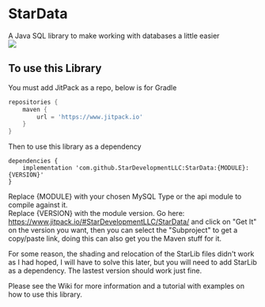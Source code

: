 # StarData
A Java SQL library to make working with databases a little easier  
[![](https://www.jitpack.io/v/StarDevelopmentLLC/StarData.svg)](https://www.jitpack.io/#StarDevelopmentLLC/StarData)  
## To use this Library
You must add JitPack as a repo, below is for Gradle  
```groovy
repositories {
    maven {
        url = 'https://www.jitpack.io'
    }
}
```  
Then to use this library as a dependency  
```goovy
dependencies {
    implementation 'com.github.StarDevelopmentLLC:StarData:{MODULE}:{VERSION}'
}
```  
Replace {MODULE} with your chosen MySQL Type or the api module to compile against it.  
Replace {VERSION} with the module version. Go here: https://www.jitpack.io/#StarDevelopmentLLC/StarData/ and click on "Get It" on the version you want, then you can select the "Subproject" to get a copy/paste link, doing this can also get you the Maven stuff for it.  

For some reason, the shading and relocation of the StarLib files didn't work as I had hoped, I will have to solve this later, but you will need to add StarLib as a dependency. The lastest version should work just fine.  

Please see the Wiki for more information and a tutorial with examples on how to use this library. 
